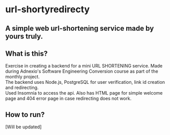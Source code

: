 # url-shortyredirecty
## A simple web url-shortening service made by yours truly.

## What is this?
Exercise in creating a backend for a mini URL SHORTENING service. Made during Adnexio's Software Engineering Conversion course as part of the monthly project.<br/>
The backend uses Node.js, PostgreSQL for user verification, link id creation and redirecting.<br/>
Used Insomnia to access the api. Also has HTML page for simple welcome page and 404 error page in case redirecting does not work.

## How to run?
[Will be updated]
